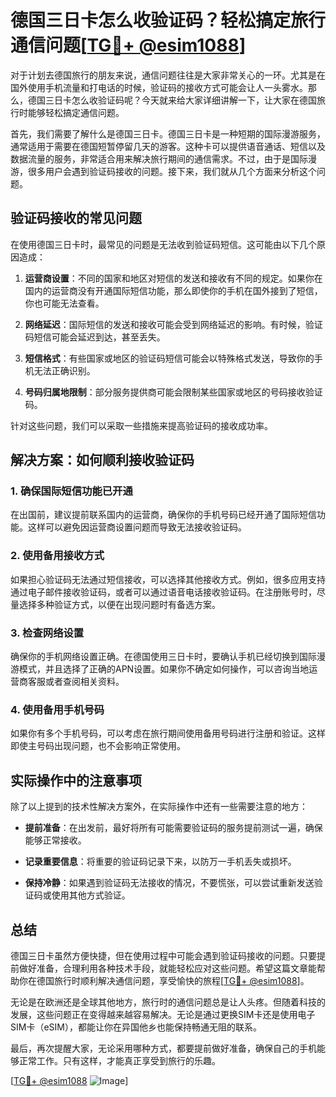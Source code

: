 # 德国三日卡怎么收验证码？轻松搞定旅行通信问题[[TG💪+ @esim1088](https://t.me/s/esim1088)]

对于计划去德国旅行的朋友来说，通信问题往往是大家非常关心的一环。尤其是在国外使用手机流量和打电话的时候，验证码的接收方式可能会让人一头雾水。那么，德国三日卡怎么收验证码呢？今天就来给大家详细讲解一下，让大家在德国旅行时能够轻松搞定通信问题。

首先，我们需要了解什么是德国三日卡。德国三日卡是一种短期的国际漫游服务，通常适用于需要在德国短暂停留几天的游客。这种卡可以提供语音通话、短信以及数据流量的服务，非常适合用来解决旅行期间的通信需求。不过，由于是国际漫游，很多用户会遇到验证码接收的问题。接下来，我们就从几个方面来分析这个问题。

## 验证码接收的常见问题

在使用德国三日卡时，最常见的问题是无法收到验证码短信。这可能由以下几个原因造成：

1. **运营商设置**：不同的国家和地区对短信的发送和接收有不同的规定。如果你在国内的运营商没有开通国际短信功能，那么即使你的手机在国外接到了短信，你也可能无法查看。

2. **网络延迟**：国际短信的发送和接收可能会受到网络延迟的影响。有时候，验证码短信可能会延迟到达，甚至丢失。

3. **短信格式**：有些国家或地区的验证码短信可能会以特殊格式发送，导致你的手机无法正确识别。

4. **号码归属地限制**：部分服务提供商可能会限制某些国家或地区的号码接收验证码。

针对这些问题，我们可以采取一些措施来提高验证码的接收成功率。

## 解决方案：如何顺利接收验证码

### 1. 确保国际短信功能已开通

在出国前，建议提前联系国内的运营商，确保你的手机号码已经开通了国际短信功能。这样可以避免因运营商设置问题而导致无法接收验证码。

### 2. 使用备用接收方式

如果担心验证码无法通过短信接收，可以选择其他接收方式。例如，很多应用支持通过电子邮件接收验证码，或者可以通过语音电话接收验证码。在注册账号时，尽量选择多种验证方式，以便在出现问题时有备选方案。

### 3. 检查网络设置

确保你的手机网络设置正确。在德国使用三日卡时，要确认手机已经切换到国际漫游模式，并且选择了正确的APN设置。如果你不确定如何操作，可以咨询当地运营商客服或者查阅相关资料。

### 4. 使用备用手机号码

如果你有多个手机号码，可以考虑在旅行期间使用备用号码进行注册和验证。这样即使主号码出现问题，也不会影响正常使用。

## 实际操作中的注意事项

除了以上提到的技术性解决方案外，在实际操作中还有一些需要注意的地方：

- **提前准备**：在出发前，最好将所有可能需要验证码的服务提前测试一遍，确保能够正常接收。
  
- **记录重要信息**：将重要的验证码记录下来，以防万一手机丢失或损坏。

- **保持冷静**：如果遇到验证码无法接收的情况，不要慌张，可以尝试重新发送验证码或使用其他方式验证。

## 总结

德国三日卡虽然方便快捷，但在使用过程中可能会遇到验证码接收的问题。只要提前做好准备，合理利用各种技术手段，就能轻松应对这些问题。希望这篇文章能帮助你在德国旅行时顺利解决通信问题，享受愉快的旅程[[TG💪+ @esim1088](https://t.me/s/esim1088)]。

无论是在欧洲还是全球其他地方，旅行时的通信问题总是让人头疼。但随着科技的发展，这些问题正在变得越来越容易解决。无论是通过更换SIM卡还是使用电子SIM卡（eSIM），都能让你在异国他乡也能保持畅通无阻的联系。

最后，再次提醒大家，无论采用哪种方式，都要提前做好准备，确保自己的手机能够正常工作。只有这样，才能真正享受到旅行的乐趣。

[[TG💪+ @esim1088](https://t.me/s/esim1088) ![Image](https://i.postimg.cc/4NQfJmqS/Snipaste-2025-05-13-00-14-12.png)]
